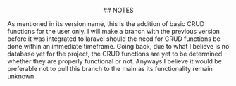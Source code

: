 <p align="center">
## NOTES

As mentioned in its version name, this is the addition of basic CRUD functions for the user only. I will make a branch with the previous version before it was integrated to laravel should the need for
CRUD functions be done within an immediate timeframe. Going back, due to what I believe is no database yet for the project, the CRUD functions are yet to be determined whether they are properly functional
or not. Anyways I believe it would be preferable not to pull this branch to the main as its functionality remain unknown.
</p>

